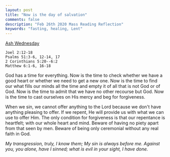 ```yaml
---
layout: post
title: "Now is the day of salvation"
comments: false
description: "Feb 26th 2020 Mass Reading Reflection"
keywords: "fasting, healing, Lent"
---
```


[Ash Wednesday](https://www.ewtn.com/catholicism/daily-readings//2020-02-26)

```
Joel 2:12-18
Psalms 51:3-6, 12-14, 17
2 Corinthians 5:20--6:2
Matthew 6:1-6, 16-18
```

God has a time for everything. Now is the time to check whether we have a good heart or whether we need to get a new one. Now is the time to find our what fills our minds all the time and empty it of all that is not God or of God. Now is the time to admit that we have no other recourse but God. Now is the time to cast ourselves on His mercy and beg for forgiveness. 

When we sin, we cannot offer anything to the Lord because we don't have anything pleasing to offer. If we repent, He will provide us with what we can use to offer Him. The only condition for forgiveness is that our repentance is heartfelt; with our whole heart and mind. Beware of having no piety apart from that seen by men. Beware of being only ceremonial without any real faith in God. 

_My transgression, truly, I know them;
My sin is always before me.
Against you, you alone, have I sinned;
what is evil in your sight, I have done._

